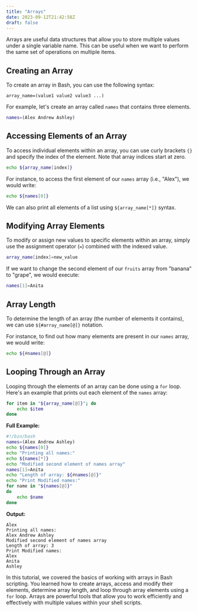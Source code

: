 ```yaml
---
title: "Arrays"
date: 2023-09-12T21:42:58Z
draft: false
---
```


Arrays are useful data structures that allow you to store multiple values under a single variable name. This can be useful when we want to perform the same set of operations on multiple items.
<!--more-->

## Creating an Array

To create an array in Bash, you can use the following syntax:

```bash{ lineNos=false }
array_name=(value1 value2 value3 ...)
```

For example, let's create an array called `names` that contains three elements.

```bash
names=(Alex Andrew Ashley)
```

## Accessing Elements of an Array

To access individual elements within an array, you can use curly brackets `{}` and specify the index of the element. Note that array indices start at zero.

```bash
echo ${array_name[index]}
```

For instance, to access the first element of our `names` array (i.e., "Alex"), we would write:

```bash
echo ${names[0]}
```

We can also print all elements of a list using `${array_name[*]}` syntax.

## Modifying Array Elements

To modify or assign new values to specific elements within an array, simply use the assignment operator (`=`) combined with the indexed value.

```bash
array_name[index]=new_value
```

If we want to change the second element of our `fruits` array from "banana" to "grape", we would execute:

```bash
names[1]=Anita
```

## Array Length

To determine the length of an array (the number of elements it contains), we can use `${#array_name[@]}` notation.

For instance, to find out how many elements are present in our `names` array, we would write:

```bash
echo ${#names[@]}
```

## Looping Through an Array

Looping through the elements of an array can be done using a `for` loop. Here's an example that prints out each element of the `names` array:

```bash
for item in "${array_name[@]}"; do
    echo $item
done
```

**Full Example:**

```bash
#!/bin/bash
names=(Alex Andrew Ashley)
echo ${names[0]}
echo "Printing all names:"
echo ${names[*]}
echo "Modified second element of names array"
names[1]=Anita
echo "Length of array: ${#names[@]}"
echo "Print Modified names:"
for name in "${names[@]}"
do
    echo $name
done
```

**Output:**

```output{ lineNos=false }
Alex
Printing all names:
Alex Andrew Ashley
Modified second element of names array
Length of array: 3
Print Modified names:
Alex
Anita
Ashley
```

In this tutorial, we covered the basics of working with arrays in Bash scripting. You learned how to create arrays, access and modify their elements, determine array length, and loop through array elements using a `for` loop. Arrays are powerful tools that allow you to work efficiently and effectively with multiple values within your shell scripts.